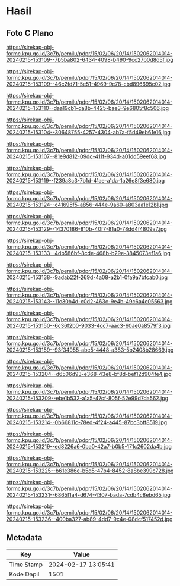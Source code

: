 # Hasil

## Foto C Plano

https://sirekap-obj-formc.kpu.go.id/3c7b/pemilu/pdpr/15/02/06/20/14/1502062014014-20240215-153109--7b5ba802-6434-4098-b490-9cc27b0d8d5f.jpg

https://sirekap-obj-formc.kpu.go.id/3c7b/pemilu/pdpr/15/02/06/20/14/1502062014014-20240215-153109--46c2fd71-5e51-4969-9c78-cbd896695c02.jpg

https://sirekap-obj-formc.kpu.go.id/3c7b/pemilu/pdpr/15/02/06/20/14/1502062014014-20240215-153110--daa19cb1-da8b-4425-bae3-9e6805f8c506.jpg

https://sirekap-obj-formc.kpu.go.id/3c7b/pemilu/pdpr/15/02/06/20/14/1502062014014-20240215-153104--30648755-4257-4304-ab7a-f5d49eb61e16.jpg

https://sirekap-obj-formc.kpu.go.id/3c7b/pemilu/pdpr/15/02/06/20/14/1502062014014-20240215-153107--81e9d812-09dc-411f-934d-a01dd59eef68.jpg

https://sirekap-obj-formc.kpu.go.id/3c7b/pemilu/pdpr/15/02/06/20/14/1502062014014-20240215-153119--f239a8c3-7b1d-41ae-a1da-1a26e8f3e680.jpg

https://sirekap-obj-formc.kpu.go.id/3c7b/pemilu/pdpr/15/02/06/20/14/1502062014014-20240215-153124--c41695f5-a856-444e-9a60-a803aa1e12b1.jpg

https://sirekap-obj-formc.kpu.go.id/3c7b/pemilu/pdpr/15/02/06/20/14/1502062014014-20240215-153129--14370186-810b-40f7-81a0-78dd4f4809a7.jpg

https://sirekap-obj-formc.kpu.go.id/3c7b/pemilu/pdpr/15/02/06/20/14/1502062014014-20240215-153133--4db586bf-8cde-468b-b29e-3845073ef1a6.jpg

https://sirekap-obj-formc.kpu.go.id/3c7b/pemilu/pdpr/15/02/06/20/14/1502062014014-20240215-153138--9adab22f-269d-4a08-a2b1-0fa9a7bfcab0.jpg

https://sirekap-obj-formc.kpu.go.id/3c7b/pemilu/pdpr/15/02/06/20/14/1502062014014-20240215-153143--11c30b4d-c0d2-463c-9e4b-49c6a4c05563.jpg

https://sirekap-obj-formc.kpu.go.id/3c7b/pemilu/pdpr/15/02/06/20/14/1502062014014-20240215-153150--6c36f2b0-9033-4cc7-aac3-60ae0a8579f3.jpg

https://sirekap-obj-formc.kpu.go.id/3c7b/pemilu/pdpr/15/02/06/20/14/1502062014014-20240215-153159--93f34955-abe5-4448-a383-5b2408b28669.jpg

https://sirekap-obj-formc.kpu.go.id/3c7b/pemilu/pdpr/15/02/06/20/14/1502062014014-20240215-153204--d6506d93-e368-43e8-bf8d-bef12d904fe4.jpg

https://sirekap-obj-formc.kpu.go.id/3c7b/pemilu/pdpr/15/02/06/20/14/1502062014014-20240215-153209--ebe1b532-a1a5-47cf-805f-52e99d7da562.jpg

https://sirekap-obj-formc.kpu.go.id/3c7b/pemilu/pdpr/15/02/06/20/14/1502062014014-20240215-153214--0b66811c-78ed-4f24-a445-87bc3bff8519.jpg

https://sirekap-obj-formc.kpu.go.id/3c7b/pemilu/pdpr/15/02/06/20/14/1502062014014-20240215-153219--ed8226a6-0ba0-42a7-b0b5-171c2602da4b.jpg

https://sirekap-obj-formc.kpu.go.id/3c7b/pemilu/pdpr/15/02/06/20/14/1502062014014-20240215-153225--b61e386e-b5d5-47b4-8452-8a8be399c728.jpg

https://sirekap-obj-formc.kpu.go.id/3c7b/pemilu/pdpr/15/02/06/20/14/1502062014014-20240215-153231--6865f1a4-d674-4307-bada-7cdb4c8ebd65.jpg

https://sirekap-obj-formc.kpu.go.id/3c7b/pemilu/pdpr/15/02/06/20/14/1502062014014-20240215-153236--400ba327-ab89-4dd7-9c4e-08dcf517452d.jpg


## Metadata

| Key        | Value               |
| ---------- | ------------------- |
| Time Stamp | 2024-02-17 13:05:41 |
| Kode Dapil | 1501                |



